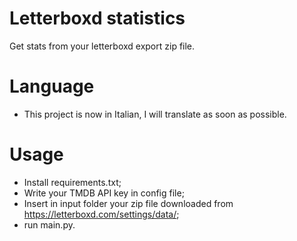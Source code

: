 # Letterboxd statistics
Get stats from your letterboxd export zip file.

# Language
- This project is now in Italian, I will translate as soon as possible.
# Usage
- Install requirements.txt;
- Write your TMDB API key in config file;
- Insert in input folder your zip file downloaded from https://letterboxd.com/settings/data/;
- run main.py.
